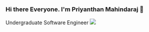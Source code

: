 ### Hi there Everyone. I'm Priyanthan Mahindaraj 👋

Undergraduate Software Engineer
<img src="https://github-readme-stats.vercel.app/api?username=priyan00&show_icons=true&theme=midnight-purple">

